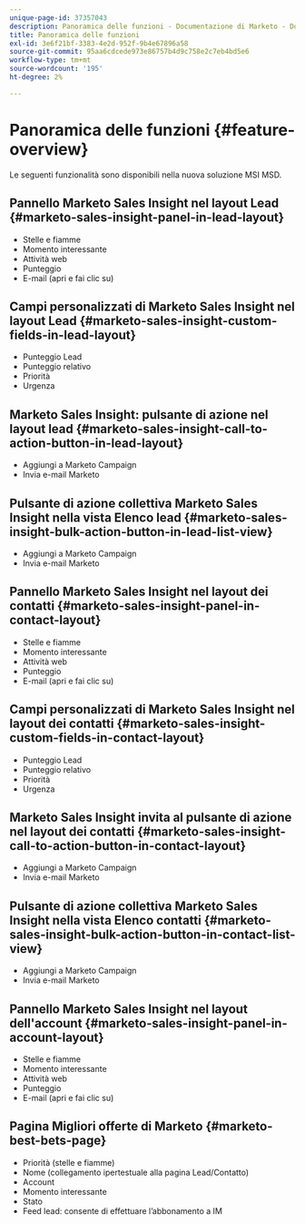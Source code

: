 ```yaml
---
unique-page-id: 37357043
description: Panoramica delle funzioni - Documentazione di Marketo - Documentazione del prodotto
title: Panoramica delle funzioni
exl-id: 3e6f21bf-3383-4e2d-952f-9b4e67896a58
source-git-commit: 95aa6cdcede973e86757b4d9c758e2c7eb4bd5e6
workflow-type: tm+mt
source-wordcount: '195'
ht-degree: 2%

---
```


# Panoramica delle funzioni {#feature-overview}

Le seguenti funzionalità sono disponibili nella nuova soluzione MSI MSD.

## Pannello Marketo Sales Insight nel layout Lead  {#marketo-sales-insight-panel-in-lead-layout}

* Stelle e fiamme
* Momento interessante
* Attività web
* Punteggio
* E-mail (apri e fai clic su)

## Campi personalizzati di Marketo Sales Insight nel layout Lead  {#marketo-sales-insight-custom-fields-in-lead-layout}

* Punteggio Lead
* Punteggio relativo
* Priorità
* Urgenza

## Marketo Sales Insight: pulsante di azione nel layout lead  {#marketo-sales-insight-call-to-action-button-in-lead-layout}

* Aggiungi a Marketo Campaign
* Invia e-mail Marketo

## Pulsante di azione collettiva Marketo Sales Insight nella vista Elenco lead  {#marketo-sales-insight-bulk-action-button-in-lead-list-view}

* Aggiungi a Marketo Campaign
* Invia e-mail Marketo

## Pannello Marketo Sales Insight nel layout dei contatti  {#marketo-sales-insight-panel-in-contact-layout}

* Stelle e fiamme
* Momento interessante
* Attività web
* Punteggio
* E-mail (apri e fai clic su)

## Campi personalizzati di Marketo Sales Insight nel layout dei contatti  {#marketo-sales-insight-custom-fields-in-contact-layout}

* Punteggio Lead
* Punteggio relativo
* Priorità
* Urgenza

## Marketo Sales Insight invita al pulsante di azione nel layout dei contatti  {#marketo-sales-insight-call-to-action-button-in-contact-layout}

* Aggiungi a Marketo Campaign
* Invia e-mail Marketo

## Pulsante di azione collettiva Marketo Sales Insight nella vista Elenco contatti  {#marketo-sales-insight-bulk-action-button-in-contact-list-view}

* Aggiungi a Marketo Campaign
* Invia e-mail Marketo

## Pannello Marketo Sales Insight nel layout dell&#39;account {#marketo-sales-insight-panel-in-account-layout}

* Stelle e fiamme
* Momento interessante
* Attività web
* Punteggio
* E-mail (apri e fai clic su)

## Pagina Migliori offerte di Marketo {#marketo-best-bets-page}

* Priorità (stelle e fiamme)
* Nome (collegamento ipertestuale alla pagina Lead/Contatto)
* Account
* Momento interessante
* Stato
* Feed lead: consente di effettuare l’abbonamento a IM
